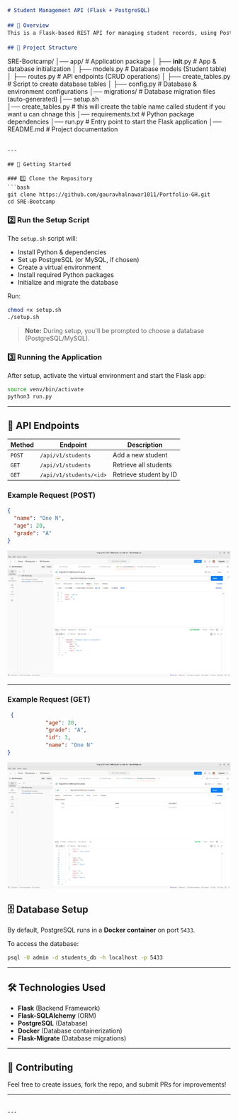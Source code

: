 

```md
# Student Management API (Flask + PostgreSQL)

## 📌 Overview  
This is a Flask-based REST API for managing student records, using PostgreSQL as the database. The project is containerized and fully automated with a setup script (`setup.sh`), so users can easily install dependencies, set up the database, and run the application.

## 📂 Project Structure  

```
SRE-Bootcamp/
│── app/                # Application package
│   ├── __init__.py     # App & database initialization
│   ├── models.py       # Database models (Student table)
│   ├── routes.py       # API endpoints (CRUD operations)
│   ├── create_tables.py # Script to create database tables
│   ├── config.py       # Database & environment configurations
│── migrations/         # Database migration files (auto-generated)
│── setup.sh    
│── create_tables.py    # this will create the table name called student if you want u can chnage this 
│── requirements.txt    # Python package dependencies
│── run.py              # Entry point to start the Flask application
│── README.md           # Project documentation
```

---

## 🚀 Getting Started  

### 1️⃣ Clone the Repository  
```bash
git clone https://github.com/gauravhalnawar1011/Portfolio-GH.git
cd SRE-Bootcamp
```

### 2️⃣ Run the Setup Script  
The `setup.sh` script will:  
- Install Python & dependencies  
- Set up PostgreSQL (or MySQL, if chosen)  
- Create a virtual environment  
- Install required Python packages  
- Initialize and migrate the database  

Run:  
```bash
chmod +x setup.sh
./setup.sh
```

> **Note:** During setup, you'll be prompted to choose a database (PostgreSQL/MySQL).  

### 3️⃣ Running the Application  
After setup, activate the virtual environment and start the Flask app:  
```bash
source venv/bin/activate
python3 run.py
```

---

## 🔗 API Endpoints  

| Method | Endpoint | Description |
|--------|---------|-------------|
| `POST` | `/api/v1/students` | Add a new student |
| `GET` | `/api/v1/students` | Retrieve all students |
| `GET` | `/api/v1/students/<id>` | Retrieve student by ID |

### Example Request (POST)  
```json
{
  "name": "One N",
  "age": 20,
  "grade": "A"
}
```
![alt text](<Screenshot from 2025-03-04 21-20-33.png>)

---

### Example Request  (GET)
```json
 {
            "age": 20,
            "grade": "A",
            "id": 3,
            "name": "One N"
}
```
![alt text](<Screenshot from 2025-03-04 21-22-07.png>)
## 🗄️ Database Setup  
By default, PostgreSQL runs in a **Docker container** on port `5433`.  

To access the database:  
```bash
psql -U admin -d students_db -h localhost -p 5433
```

---

## 🛠️ Technologies Used  
- **Flask** (Backend Framework)  
- **Flask-SQLAlchemy** (ORM)  
- **PostgreSQL** (Database)  
- **Docker** (Database containerization)  
- **Flask-Migrate** (Database migrations)  

---

## 🤝 Contributing  
Feel free to create issues, fork the repo, and submit PRs for improvements!  

---

```

---
